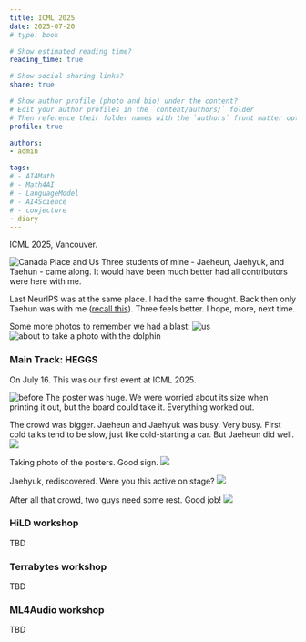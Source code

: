 ```yaml
---
title: ICML 2025
date: 2025-07-20
# type: book

# Show estimated reading time?
reading_time: true

# Show social sharing links?
share: true

# Show author profile (photo and bio) under the content?
# Edit your author profiles in the `content/authors/` folder
# Then reference their folder names with the `authors` front matter option above
profile: true

authors:
- admin

tags: 
# - AI4Math
# - Math4AI
# - LanguageModel
# - AI4Science
# - conjecture
- diary
---
```


ICML 2025, Vancouver. 

![Canada Place and Us](icml_convention_20250714_164006.jpg)
Three students of mine - Jaeheun, Jaehyuk, and Taehun - came along. It would have been much better had all contributors were here with me. 

Last NeurIPS was at the same place. I had the same thought. Back then only Taehun was with me ([recall this](https://aiml-k.github.io/news/24-12-15-concordia/)).
Three feels better. 
I hope, more, next time.

Some more photos to remember we had a blast:
![us](icml_start1_20250714.jpg)
![about to take a photo with the dolphin](icml_dolphin_20250719_160331.jpg)

### Main Track: HEGGS

On July 16. This was our first event at ICML 2025.

![before](icml_heggs_main20250716_111109.jpg)
The poster was huge. We were worried about its size when printing it out, but the board could take it. Everything worked out. 

The crowd was bigger. Jaeheun and Jaehyuk was busy. Very busy.
First cold talks tend to be slow, just like cold-starting a car. But Jaeheun did well. 
![](icml_heggs_main20250716_111611.jpg)

Taking photo of the posters. Good sign.
![](icml_heggs_main20250716_111626.jpg)

Jaehyuk, rediscovered. Were you this active on stage?
![](icml_heggs_main20250716_113845.jpg)

After all that crowd, two guys need some rest. Good job!
![](icml_heggs_main20250716_120142.jpg)

### HiLD workshop

TBD

### Terrabytes workshop

TBD

### ML4Audio workshop

TBD
